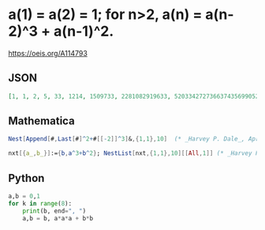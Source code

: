 # a\(1\) \= a\(2\) \= 1; for n\>2, a\(n\) \= a\(n\-2\)^3 \+ a\(n\-1\)^2\.
https://oeis.org/A114793
## JSON
```JSON
[1, 1, 2, 5, 33, 1214, 1509733, 2281082919633, 5203342727366374356990526, 27074775538448408469117040958804384971249439965813, 733043470457364306745565389055274337169526356099299839341244874661931850021760795731279812250002545]
```
## Mathematica
```Mathematica
Nest[Append[#,Last[#]^2+#[[-2]]^3]&,{1,1},10]  (* _Harvey P. Dale_, Apr 17 2011 *)
```
```Mathematica
nxt[{a_,b_}]:={b,a^3+b^2}; NestList[nxt,{1,1},10][[All,1]] (* _Harvey P. Dale_, Dec 04 2018 *)
```
## Python
```Python
a,b = 0,1
for k in range(8):
    print(b, end=", ")
    a,b = b, a*a*a + b*b
```
